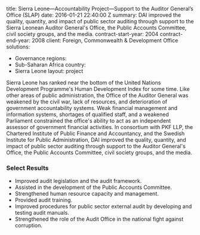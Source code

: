 
title: Sierra Leone—Accountability Project—Support to the Auditor General’s Office
  (SLAP)
date: 2016-01-21 22:40:00 Z
summary: DAI improved the quality, quantity, and impact of public sector auditing
  through support to the Sierra Leonean Auditor General's Office, the Public Accounts
  Committee, civil society groups, and the media.
contract-start-year: 2004
contract-end-year: 2008
client: Foreign, Commonwealth & Development Office
solutions:
- Governance
regions:
- Sub-Saharan Africa
country:
- Sierra Leone
layout: project


Sierra Leone has ranked near the bottom of the United Nations Development Programme's Human Development Index for some time. Like other areas of public administration, the Office of the Auditor General was weakened by the civil war, lack of resources, and deterioration of government accountability systems. Weak financial management and information systems, shortages of qualified staff, and a weakened Parliament constrained the office's ability to act as an independent assessor of government financial activities. In consortium with PKF LLP, the Chartered Institute of Public Finance and Accountancy, and the Swedish Institute for Public Administration, DAI improved the quality, quantity, and impact of public sector auditing through support to the Auditor General's Office, the Public Accounts Committee, civil society groups, and the media.

### Select Results

* Improved audit legislation and the audit framework.
* Assisted in the development of the Public Accounts Committee.
* Strengthened human resource capacity and management.
* Provided audit training.
* Improved procedures for public sector external audit by developing and testing audit manuals.
* Strengthened the role of the Audit Office in the national fight against corruption.
